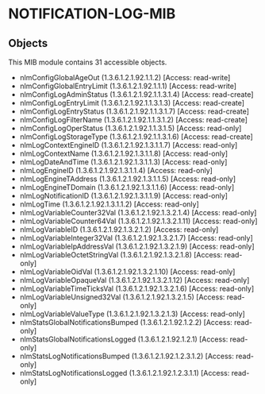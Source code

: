 # NOTIFICATION-LOG-MIB

## Objects

This MIB module contains 31 accessible objects.

- nlmConfigGlobalAgeOut (1.3.6.1.2.1.92.1.1.2) [Access: read-write]
- nlmConfigGlobalEntryLimit (1.3.6.1.2.1.92.1.1.1) [Access: read-write]
- nlmConfigLogAdminStatus (1.3.6.1.2.1.92.1.1.3.1.4) [Access: read-create]
- nlmConfigLogEntryLimit (1.3.6.1.2.1.92.1.1.3.1.3) [Access: read-create]
- nlmConfigLogEntryStatus (1.3.6.1.2.1.92.1.1.3.1.7) [Access: read-create]
- nlmConfigLogFilterName (1.3.6.1.2.1.92.1.1.3.1.2) [Access: read-create]
- nlmConfigLogOperStatus (1.3.6.1.2.1.92.1.1.3.1.5) [Access: read-only]
- nlmConfigLogStorageType (1.3.6.1.2.1.92.1.1.3.1.6) [Access: read-create]
- nlmLogContextEngineID (1.3.6.1.2.1.92.1.3.1.1.7) [Access: read-only]
- nlmLogContextName (1.3.6.1.2.1.92.1.3.1.1.8) [Access: read-only]
- nlmLogDateAndTime (1.3.6.1.2.1.92.1.3.1.1.3) [Access: read-only]
- nlmLogEngineID (1.3.6.1.2.1.92.1.3.1.1.4) [Access: read-only]
- nlmLogEngineTAddress (1.3.6.1.2.1.92.1.3.1.1.5) [Access: read-only]
- nlmLogEngineTDomain (1.3.6.1.2.1.92.1.3.1.1.6) [Access: read-only]
- nlmLogNotificationID (1.3.6.1.2.1.92.1.3.1.1.9) [Access: read-only]
- nlmLogTime (1.3.6.1.2.1.92.1.3.1.1.2) [Access: read-only]
- nlmLogVariableCounter32Val (1.3.6.1.2.1.92.1.3.2.1.4) [Access: read-only]
- nlmLogVariableCounter64Val (1.3.6.1.2.1.92.1.3.2.1.11) [Access: read-only]
- nlmLogVariableID (1.3.6.1.2.1.92.1.3.2.1.2) [Access: read-only]
- nlmLogVariableInteger32Val (1.3.6.1.2.1.92.1.3.2.1.7) [Access: read-only]
- nlmLogVariableIpAddressVal (1.3.6.1.2.1.92.1.3.2.1.9) [Access: read-only]
- nlmLogVariableOctetStringVal (1.3.6.1.2.1.92.1.3.2.1.8) [Access: read-only]
- nlmLogVariableOidVal (1.3.6.1.2.1.92.1.3.2.1.10) [Access: read-only]
- nlmLogVariableOpaqueVal (1.3.6.1.2.1.92.1.3.2.1.12) [Access: read-only]
- nlmLogVariableTimeTicksVal (1.3.6.1.2.1.92.1.3.2.1.6) [Access: read-only]
- nlmLogVariableUnsigned32Val (1.3.6.1.2.1.92.1.3.2.1.5) [Access: read-only]
- nlmLogVariableValueType (1.3.6.1.2.1.92.1.3.2.1.3) [Access: read-only]
- nlmStatsGlobalNotificationsBumped (1.3.6.1.2.1.92.1.2.2) [Access: read-only]
- nlmStatsGlobalNotificationsLogged (1.3.6.1.2.1.92.1.2.1) [Access: read-only]
- nlmStatsLogNotificationsBumped (1.3.6.1.2.1.92.1.2.3.1.2) [Access: read-only]
- nlmStatsLogNotificationsLogged (1.3.6.1.2.1.92.1.2.3.1.1) [Access: read-only]
